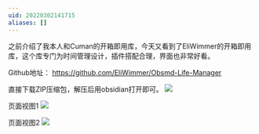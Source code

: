 ```yaml
---
uid: 20220302141715
aliases: []
---
```


之前介绍了我本人和Cuman的开箱即用库，今天又看到了EliWimmer的开箱即用库，这个库专门为时间管理设计，插件搭配合理，界面也非常好看。

Github地址： https://github.com/EliWimmer/Obsmd-Life-Manager

直接下载ZIP压缩包，解压后用obsidian打开即可。
![](https://gitee.com/cyddgi/picture-store/raw/master/img/20220302142006.png)

页面视图1
![](https://gitee.com/cyddgi/picture-store/raw/master/img/20220302142202.png)

页面视图2
![](https://gitee.com/cyddgi/picture-store/raw/master/img/20220302142238.png)